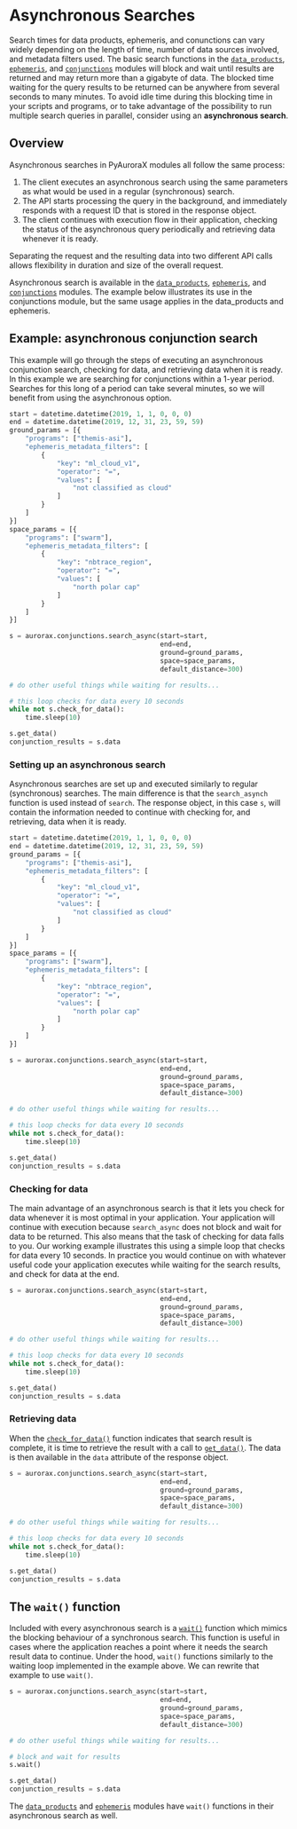 # Asynchronous Searches

Search times for data products, ephemeris, and conunctions can vary widely depending on the length of time, number of data sources involved, and metadata filters used. The basic search functions in the [`data_products`](/python_libraries/pyaurorax/api_reference/aurorax/data_products.html#aurorax.data_products.search), [`ephemeris`](/python_libraries/pyaurorax/api_reference/aurorax/ephemeris.html#aurorax.ephemeris.search), and [`conjunctions`](/python_libraries/pyaurorax/api_reference/aurorax/conjunctions.html#aurorax.conjunctions.search) modules will block and wait until results are returned and may return more than a gigabyte of data. The blocked time waiting for the query results to be returned can be anywhere from several seconds to many minutes. To avoid idle time during this blocking time in your scripts and programs, or to take advantage of the possibility to run multiple search queries in parallel, consider using an **asynchronous search**.

## Overview
Asynchronous searches in PyAuroraX modules all follow the same process:

1. The client executes an asynchronous search using the same parameters as what would be used in a regular (synchronous) search.
2. The API starts processing the query in the background, and immediately responds with a request ID that is stored in the response object.
3. The client continues with execution flow in their application, checking the status of the asynchronous query periodically and retrieving data whenever it is ready.

Separating the request and the resulting data into two different API calls allows flexibility in duration and size of the overall request.

Asynchronous search is available in the [`data_products`](/python_libraries/pyaurorax/api_reference/aurorax/data_products.html#aurorax.data_products.search_async), [`ephemeris`](/python_libraries/pyaurorax/api_reference/aurorax/ephemeris.html#aurorax.ephemeris.search_async), and [`conjunctions`](/python_libraries/pyaurorax/api_reference/aurorax/conjunctions.html#aurorax.conjunctions.search_async) modules. The example below illustrates its use in the conjunctions module, but the same usage applies in the data_products and ephemeris.

## Example: asynchronous conjunction search
This example will go through the steps of executing an asynchronous conjunction search, checking for data, and retrieving data when it is ready. In this example we are searching for conjunctions within a 1-year period. Searches for this long of a period can take several minutes, so we will benefit from using the asynchronous option.

```python
start = datetime.datetime(2019, 1, 1, 0, 0, 0)
end = datetime.datetime(2019, 12, 31, 23, 59, 59)
ground_params = [{
    "programs": ["themis-asi"],
    "ephemeris_metadata_filters": [
        {
            "key": "ml_cloud_v1",
            "operator": "=",
            "values": [
                "not classified as cloud"
            ]
        }
    ]
}]
space_params = [{
    "programs": ["swarm"],
    "ephemeris_metadata_filters": [
        {
            "key": "nbtrace_region",
            "operator": "=",
            "values": [
                "north polar cap"
            ]
        }
    ]
}]

s = aurorax.conjunctions.search_async(start=start,
                                      end=end,
                                      ground=ground_params,
                                      space=space_params,
                                      default_distance=300)

# do other useful things while waiting for results...

# this loop checks for data every 10 seconds
while not s.check_for_data():
    time.sleep(10)

s.get_data()
conjunction_results = s.data
```

### Setting up an asynchronous search
Asynchronous searches are set up and executed similarly to regular (synchronous) searches. The main difference is that the `search_asynch` function is used instead of `search`. The response object, in this case `s`, will contain the information needed to continue with checking for, and retrieving, data when it is ready.

```python hl_lines="28-32"
start = datetime.datetime(2019, 1, 1, 0, 0, 0)
end = datetime.datetime(2019, 12, 31, 23, 59, 59)
ground_params = [{
    "programs": ["themis-asi"],
    "ephemeris_metadata_filters": [
        {
            "key": "ml_cloud_v1",
            "operator": "=",
            "values": [
                "not classified as cloud"
            ]
        }
    ]
}]
space_params = [{
    "programs": ["swarm"],
    "ephemeris_metadata_filters": [
        {
            "key": "nbtrace_region",
            "operator": "=",
            "values": [
                "north polar cap"
            ]
        }
    ]
}]

s = aurorax.conjunctions.search_async(start=start,
                                      end=end,
                                      ground=ground_params,
                                      space=space_params,
                                      default_distance=300)

# do other useful things while waiting for results...

# this loop checks for data every 10 seconds
while not s.check_for_data():
    time.sleep(10)

s.get_data()
conjunction_results = s.data
```

### Checking for data
The main advantage of an asynchronous search is that it lets you check for data whenever it is most optimal in your application. Your application will continue with execution because `search_async` does not block and wait for data to be returned. This also means that the task of checking for data falls to you. Our working example illustrates this using a simple loop that checks for data every 10 seconds. In practice you would continue on with whatever useful code your application executes while waiting for the search results, and check for data at the end. 

```python hl_lines="7-11"
s = aurorax.conjunctions.search_async(start=start,
                                      end=end,
                                      ground=ground_params,
                                      space=space_params,
                                      default_distance=300)

# do other useful things while waiting for results...

# this loop checks for data every 10 seconds
while not s.check_for_data():
    time.sleep(10)

s.get_data()
conjunction_results = s.data
```

### Retrieving data
When the [`check_for_data()`](/python_libraries/pyaurorax/api_reference/aurorax/conjunctions.html#aurorax.conjunctions.Search.check_for_data) function indicates that search result is complete, it is time to retrieve the result with a call to [`get_data()`](/python_libraries/pyaurorax/api_reference/aurorax/conjunctions.html#aurorax.conjunctions.Search.get_data). The data is then available in the `data` attribute of the response object.

```python hl_lines="13-14"
s = aurorax.conjunctions.search_async(start=start,
                                      end=end,
                                      ground=ground_params,
                                      space=space_params,
                                      default_distance=300)

# do other useful things while waiting for results...

# this loop checks for data every 10 seconds
while not s.check_for_data():
    time.sleep(10)

s.get_data()
conjunction_results = s.data
```

## The `wait()` function
Included with every asynchronous search is a [`wait()`](/python_libraries/pyaurorax/api_reference/aurorax/conjunctions.html#aurorax.conjunctions.Search.wait) function which mimics the blocking behaviour of a synchronous search. This function is useful in cases where the application reaches a point where it needs the search result data to continue. Under the hood, `wait()` functions similarly to the waiting loop implemented in the example above. We can rewrite that example to use `wait()`.

```python hl_lines="10"
s = aurorax.conjunctions.search_async(start=start,
                                      end=end,
                                      ground=ground_params,
                                      space=space_params,
                                      default_distance=300)

# do other useful things while waiting for results...

# block and wait for results
s.wait()

s.get_data()
conjunction_results = s.data
```

The [`data_products`](/python_libraries/pyaurorax/api_reference/aurorax/data_products.html#aurorax.data_products.Search.wait) and [`ephemeris`](/python_libraries/pyaurorax/api_reference/aurorax/ephemeris.html#aurorax.ephemeris.Search.wait) modules have `wait()` functions in their asynchronous search as well.